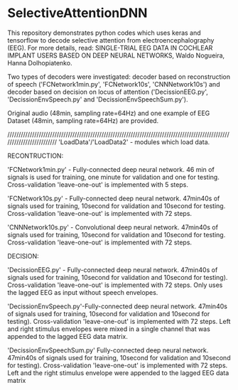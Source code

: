 # SelectiveAttentionDNN
This repository demonstrates python codes which uses keras and tensorflow to decode selective attention from electroencephalography (EEG).
For more details, read: SINGLE-TRIAL EEG DATA IN COCHLEAR IMPLANT USERS BASED ON DEEP NEURAL NETWORKS, Waldo Nogueira, Hanna Dolhopiatenko. 


Two types of decoders were investigated: decoder based on reconstruction of speech ('FCNetwork1min.py', 'FCNetwork10s', 'CNNNetwork10s') and decoder based on decision on locus of attention ('DecissionEEG.py', 'DecissionEnvSpeech.py' and 'DecissionEnvSpeechSum.py').

Original audio (48min, sampling rate=64Hz) and one example of EEG Dataset (48min, sampling rate=64Hz) are provided. 

/////////////////////////////////////////////////////////////////////////////////////////////////////////////////////////
'LoadData'/'LoadData2' - modules which load data.

RECONTRUCTION:

'FCNetwork1min.py' - Fully-connected deep neural network. 46 min of signals is used for training, one minute for validation and one for testing. Cross-validation 'leave-one-out' is implemented with 5 steps. 

'FCNetwork10s.py' - Fully-connected deep neural network. 47min40s of signals used for training, 10second for validation and 10second for testing. Cross-validation 'leave-one-out' is implemented with 72 steps.

'CNNNetwork10s.py' - Convolutional deep neural network. 47min40s of signals used for training, 10second for validation and 10second for testing. Cross-validation 'leave-one-out' is implemented with 72 steps.

DECISION:

'DecissionEEG.py' - Fully-connected deep neural network.  47min40s of signals used for training, 10second for validation and 10second for testing). Cross-validation 'leave-one-out' is implemented with 72 steps. Only uses the lagged EEG as input without
speech envelopes.

'DecissionEnvSpeech.py'-Fully-connected deep neural network.  47min40s of signals used for training, 10second for validation and 10second for testing). Cross-validation 'leave-one-out' is implemented with 72 steps. Left and right stimulus envelopes were mixed in a single channel that was appended to the lagged EEG data matrix.

'DecissionEnvSpeechSum.py' Fully-connected deep neural network.  47min40s of signals used for training, 10second for validation and 10second for testing). Cross-validation 'leave-one-out' is implemented with 72 steps. Left and the right stimulus envelope were appended to the lagged EEG data matrix
